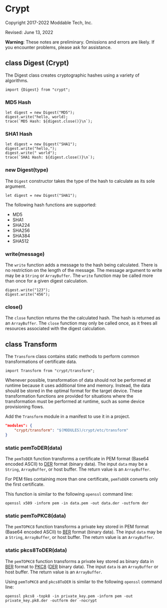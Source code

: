# Crypt
Copyright 2017-2022 Moddable Tech, Inc.

Revised: June 13, 2022

**Warning**: These notes are preliminary. Omissions and errors are likely. If you encounter problems, please ask for assistance.


## class Digest (Crypt)

The Digest class creates cryptographic hashes using a variety of algorithms.

	import {Digest} from "crypt";

### MD5 Hash

	let digest = new Digest("MD5");
	digest.write("hello, world);
	trace(`MD5 Hash: ${digest.close()}\n`);

### SHA1 Hash

	let digest = new Digest("SHA1");
	digest.write("hello,");
	digest.write(" world");
	trace(`SHA1 Hash: ${digest.close()}\n`);

### new Digest(type)

The `Digest` constructor takes the type of the hash to calculate as its sole argument.

	let digest = new Digest("SHA1");

The following hash functions are supported:

* MD5
* SHA1
* SHA224
* SHA256
* SHA384
* SHA512

### write(message)

The `write` function adds a message to the hash being calculated. There is no restriction on the length of the message. The message argument to write may be a `String` or `ArrayBuffer`. The `write` function may be called more than once for a given digest calculation.

	digest.write("123");
	digest.write("456");

### close()

The `close` function returns the the calculated hash. The hash is returned as an `ArrayBuffer`. The `close` function may only be called once, as it frees all resources associated with the digest calculation.

<!-- 11/7/2017 BSF
We should probably document the reset function here with an example.
-->

<!-- 11/7/2017 BSF
There are also blockSize and outputSize accessor/getter functions in addition to process and update helper functions. Should those be documented here?
-->

<!-- 11/7/2017 BSF
BlockCipher, StreamCipher and Mode classes need to be documented. They are used in the cryptblockcipher example app.
-->

## class Transform

The `Transform` class contains static methods to perform common transformations of certificate data.

	import Transform from "crypt/transform";

Whenever possible, transformation of data should not be performed at runtime because it uses additional time and memory. Instead, the data should be stored in the optimal format for the target device. These transformation functions are provided for situations where the transformation must be performed at runtime, such as some device provisioning flows.

Add the `Transform` module in a manifest to use it in a project.

```json
"modules": {
	"crypt/transform": "$(MODULES)/crypt/etc/transform"
}
```

### static pemToDER(data)

The `pemToDER` function transforms a certificate in PEM format (Base64 encoded ASCII) to [DER](https://en.wikipedia.org/wiki/X.690#DER_encoding) format (binary data). The input `data` may be a `String`, `ArrayBuffer`, or host buffer. The return value is an `ArrayBuffer`.

For PEM files containing more than one certificate, `pemToDER` converts only the first certificate.

This function is similar to the following `openssl` command line: 

```
openssl x509 -inform pem -in data.pem -out data.der -outform der
```

### static pemToPKC8(data)

The `pemTOPKC8` function transforms a private key stored in PEM format (Base64 encoded ASCII) to [BER](https://en.wikipedia.org/wiki/X.690#BER_encoding) format (binary data). The input `data` may be a `String`, `ArrayBuffer`, or host buffer. The return value is an `ArrayBuffer`.

### static pkcs8ToDER(data)

The `pemTOPKC8` function transforms a private key stored as binary data in [BER](https://en.wikipedia.org/wiki/X.690#BER_encoding) format to [PKC8](https://datatracker.ietf.org/doc/html/rfc5208#section-5) ([DER](https://en.wikipedia.org/wiki/X.690#DER_encoding) binary data). The input `data` is an `ArrayBuffer` or host buffer. The return value is an `ArrayBuffer`.

Using `pemToPKC8` and `pkcs8ToDER` is similar to the following `openssl` command line:

```
openssl pkcs8 -topk8 -in private_key.pem -inform pem -out private_key.pk8.der -outform der -nocrypt
```
